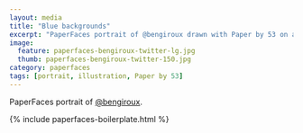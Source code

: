 ```yaml
---
layout: media
title: "Blue backgrounds"
excerpt: "PaperFaces portrait of @bengiroux drawn with Paper by 53 on an iPad."
image: 
  feature: paperfaces-bengiroux-twitter-lg.jpg
  thumb: paperfaces-bengiroux-twitter-150.jpg
category: paperfaces
tags: [portrait, illustration, Paper by 53]
---
```


PaperFaces portrait of [@bengiroux](http://twitter.com/bengiroux).

{% include paperfaces-boilerplate.html %}
